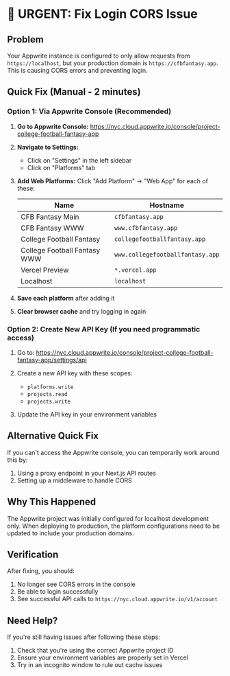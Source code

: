 # 🚨 URGENT: Fix Login CORS Issue

## Problem
Your Appwrite instance is configured to only allow requests from `https://localhost`, but your production domain is `https://cfbfantasy.app`. This is causing CORS errors and preventing login.

## Quick Fix (Manual - 2 minutes)

### Option 1: Via Appwrite Console (Recommended)

1. **Go to Appwrite Console:**
   https://nyc.cloud.appwrite.io/console/project-college-football-fantasy-app

2. **Navigate to Settings:**
   - Click on "Settings" in the left sidebar
   - Click on "Platforms" tab

3. **Add Web Platforms:**
   Click "Add Platform" → "Web App" for each of these:
   
   | Name | Hostname |
   |------|----------|
   | CFB Fantasy Main | `cfbfantasy.app` |
   | CFB Fantasy WWW | `www.cfbfantasy.app` |
   | College Football Fantasy | `collegefootballfantasy.app` |
   | College Football Fantasy WWW | `www.collegefootballfantasy.app` |
   | Vercel Preview | `*.vercel.app` |
   | Localhost | `localhost` |

4. **Save each platform** after adding it

5. **Clear browser cache** and try logging in again

### Option 2: Create New API Key (If you need programmatic access)

1. Go to: https://nyc.cloud.appwrite.io/console/project-college-football-fantasy-app/settings/api

2. Create a new API key with these scopes:
   - `platforms.write`
   - `projects.read`
   - `projects.write`

3. Update the API key in your environment variables

## Alternative Quick Fix

If you can't access the Appwrite console, you can temporarily work around this by:

1. Using a proxy endpoint in your Next.js API routes
2. Setting up a middleware to handle CORS

## Why This Happened

The Appwrite project was initially configured for localhost development only. When deploying to production, the platform configurations need to be updated to include your production domains.

## Verification

After fixing, you should:
1. No longer see CORS errors in the console
2. Be able to login successfully
3. See successful API calls to `https://nyc.cloud.appwrite.io/v1/account`

## Need Help?

If you're still having issues after following these steps:
1. Check that you're using the correct Appwrite project ID
2. Ensure your environment variables are properly set in Vercel
3. Try in an incognito window to rule out cache issues
